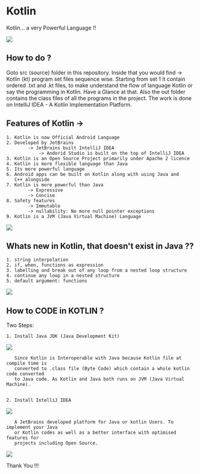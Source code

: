 # Kotlin

Kotlin...  a very Powerful Language !!

![](https://kotlinlang.org/assets/images/twitter-card/kotlin_800x320.png)


## How to do ?

Goto src (source) folder in this repository. Inside that you would find -> Kotlin (kt) program set files sequence wise.
Starting from set 1 it contain ordered .txt and .kt files, to make understand the flow of language Kotlin or say the
programming in Kotlin. Have a Glance at that. Also the out folder contains the class files of all the programs
in the project. The work is done on IntelliJ IDEA -  A Kotlin Implementation Platform.



## Features of Kotlin ->

	1. Kotlin is now Official Android Language
	2. Developed by JetBrains
			-> JetBrains built IntelliJ IDEA
				-> Andorid Studio is built on the top of IntelliJ IDEA
	3. Kotlin is an Open Source Project primarily under Apache 2 licence
	4. Kotlin is more flexible language than Java
	5. Its more powerful language
	6. Android apps can be built on Kotlin along with using Java and
	   C++ alongside
	7. Kotlin is more powerful than Java
			-> Expressive
			-> Concise
	8. Safety features
			-> Immutable
			-> nullability: No more null pointer exceptions
	9. Kotlin is a JVM (Java Virtual Machine) Language
  
  
  ![](https://cdn57.androidauthority.net/wp-content/uploads/2017/06/Kotlin-vs-Java-boilerplate-840x324.png)
  
 
  
  
## Whats new in Kotlin, that doesn't exist in Java ??

	1. string interpolation
	2. if, when, functions as expression
	3. labelling and break out of any loop from a nested loop structure
	4. continue any loop in a nested structure
	5. default argument: functions

  ![](https://fossbytes.com/wp-content/uploads/2017/10/learn-kotlin-programming.jpg)




## How to CODE in KOTLIN ?

  Two Steps:
  
    1. Install Java JDK (Java Development Kit)
    
![](http://www.qawebtester.com/wp-content/uploads/2018/05/java_jdk_instalation.jpg)
    
       Since Kotlin is Interoperable with Java because Kotlin file at compile time is 
       converted to .class file (Byte Code) which contain a whole kotlin code converted 
       to Java code. As Kotlin and Java both runs on JVM (Java Virtual Machine).
       

    2. Install IntelliJ IDEA
        
![](https://cdn.journaldev.com/wp-content/uploads/2017/11/kotlin-intellij-home-screen.png)
    

       A JetBrains developed platform for Java or kotlin Users. To implement your Java
       or Kotlin codes as well as a better interface with optimised features for 
       projects including Open Source.
       
 
![](https://www.tutorialspoint.com/kotlin/images/kotlin.jpg)
    

Thank You !!!
